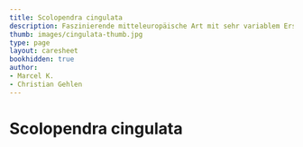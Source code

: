 ```yaml
---
title: Scolopendra cingulata
description: Faszinierende mitteleuropäische Art mit sehr variablem Erscheinungsbild und Größe.
thumb: images/cingulata-thumb.jpg
type: page
layout: caresheet
bookhidden: true
author:
- Marcel K.
- Christian Gehlen
---
```

# Scolopendra cingulata
